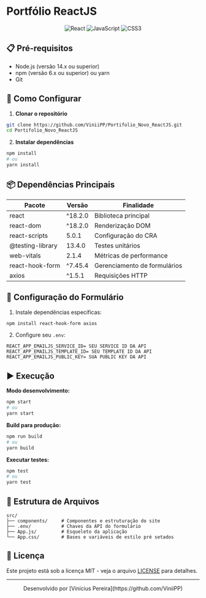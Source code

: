 # Portfólio ReactJS

<div align="center">
  <img src="https://img.shields.io/badge/react-%2320232a.svg?style=for-the-badge&logo=react&logoColor=%2361DAFB" alt="React">
  <img src="https://img.shields.io/badge/javascript-%23323330.svg?style=for-the-badge&logo=javascript&logoColor=%23F7DF1E" alt="JavaScript">
  <img src="https://img.shields.io/badge/css3-%231572B6.svg?style=for-the-badge&logo=css3&logoColor=white" alt="CSS3">
</div>

## 📋 Pré-requisitos

- Node.js (versão 14.x ou superior)
- npm (versão 6.x ou superior) ou yarn
- Git

## 🚀 Como Configurar

1. **Clonar o repositório**
```bash
git clone https://github.com/ViniiPP/Portifolio_Novo_ReactJS.git
cd Portifolio_Novo_ReactJS
```

2. **Instalar dependências**
```bash
npm install
# ou
yarn install
```

## 📦 Dependências Principais

| Pacote             | Versão   | Finalidade                |
|--------------------|----------|---------------------------|
| react              | ^18.2.0  | Biblioteca principal       |
| react-dom          | ^18.2.0  | Renderização DOM          |
| react-scripts      | 5.0.1    | Configuração do CRA        |
| @testing-library   | 13.4.0   | Testes unitários           |
| web-vitals         | 2.1.4    | Métricas de performance    |
| react-hook-form    | ^7.45.4  | Gerenciamento de formulários |
| axios              | ^1.5.1   | Requisições HTTP           |

## 🔧 Configuração do Formulário

1. Instale dependências específicas:
```bash
npm install react-hook-form axios
```

2. Configure seu `.env`:
```env
REACT_APP_EMAILJS_SERVICE_ID= SEU SERVICE ID DA API
REACT_APP_EMAILJS_TEMPLATE_ID= SEU TEMPLATE ID DA API
REACT_APP_EMAILJS_PUBLIC_KEY= SUA PUBLIC KEY DA API
```

## ▶️ Execução

**Modo desenvolvimento:**
```bash
npm start
# ou
yarn start
```

**Build para produção:**
```bash
npm run build
# ou
yarn build
```

**Executar testes:**
```bash
npm test
# ou
yarn test
```

## 🎨 Estrutura de Arquivos
```
src/
├── components/     # Componentes e estruturação do site
├── .env/           # Chaves da API do formulário
├── App.js/         # Esqueleto da aplicação
└── App.css/        # Bases e variáveis de estilo pré setados
```

## 📄 Licença
Este projeto está sob a licença MIT - veja o arquivo [LICENSE](LICENSE) para detalhes.

---
<div align="center">
  Desenvolvido por [Vinícius Pereira](https://github.com/ViniiPP)
</div>